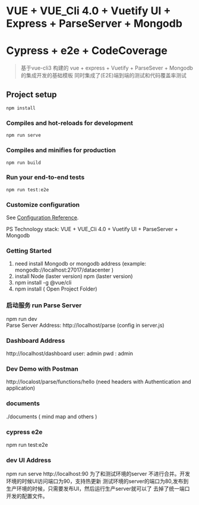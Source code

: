 <!--
 * @Author: Json.Xu
 * @Date: 2019-12-21 14:51:07
 * @LastEditTime: 2020-05-04 15:54:45
 * @LastEditors: Json.Xu
 * @Description: 
 * @FilePath: \vue_vuetify_parseserver\README.md
 -->
# VUE + VUE_Cli 4.0 + Vuetify UI + Express + ParseServer + Mongodb 
# Cypress + e2e + CodeCoverage 
> 基于vue-cli3 构建的 vue + express + Vuetify + ParseSever + Mongodb的集成开发的基础模板
> 同时集成了(E2E)端到端的测试和代码覆盖率测试


## Project setup
```
npm install 
```

### Compiles and hot-reloads for development
```
npm run serve
```

### Compiles and minifies for production
```
npm run build
```


### Run your end-to-end tests
```
npm run test:e2e
```


### Customize configuration
See [Configuration Reference](https://cli.vuejs.org/config/).


PS Technology stack:
VUE + VUE_Cli 4.0 + Vuetify UI + ParseServer + Mongodb 

### Getting Started
1. need install Mongodb or mongodb address (example: mongodb://localhost:27017/datacenter )
2. install Node (laster version) npm (laster version)
3. npm install -g @vue/cli 
4. npm install ( Open Project Folder)

### 启动服务 run Parse Server 
npm run dev  
Parse Server Address: http://localhost/parse (config in server.js)

### Dashboard Address
http://localhost/dashboard
user: admin
pwd : admin

### Dev Demo with Postman 
http://localost/parse/functions/hello (need headers with Authentication and application)

### documents 
./documents ( mind map and others )


### cypress e2e 
npm run test:e2e 

### dev UI Address 
npm run serve 
http://localhost:90
为了和测试环境的server 不进行合并。开发环境的时候UI访问端口为90，支持热更新
测试环境的server的端口为80,发布到生产环境的时候，只需要发布UI，然后运行生产server就可以了
去掉了统一端口开发的配置文件。
